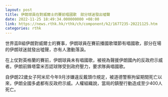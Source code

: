 ```yaml
---
layout: post
title: 伊朗球員在對威爾士的賽前唱國歌　部分球迷發出噓聲
date: 2022-11-25 18:49:34.000000000 +08:00
link: https://news.rthk.hk/rthk/ch/component/k2/1677235-20221125.htm
categories: rthk
---
```


世界盃B組伊朗對威爾士的賽事，伊朗球員在賽前播國歌環節有唱國歌，部分在場的伊朗球迷就發出噓聲，亦有人激動落淚。

在上仗對英格蘭的賽前，伊朗球員未有唱國歌，被視為聲援伊朗國內的反政府示威者。伊朗前鋒塔雷米否認球隊受到政府壓力，要求隊員唱國歌。

自伊朗22歲女子阿米尼今年9月涉嫌違反戴頭巾規定，被道德警察拘留期間死亡以來，伊朗全國多處都有反政府示威。人權組織說，當局的鎮壓行動造成至少400人死亡。

